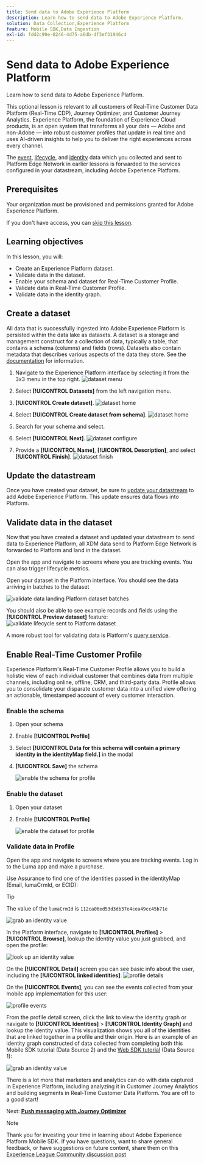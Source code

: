 ```yaml
---
title: Send data to Adobe Experience Platform
description: Learn how to send data to Adobe Experience Platform.
solution: Data Collection,Experience Platform
feature: Mobile SDK,Data Ingestion
exl-id: fdd2c90e-8246-4d75-a6db-df3ef31946c4
---
```

# Send data to Adobe Experience Platform

Learn how to send data to Adobe Experience Platform.

This optional lesson is relevant to all customers of Real-Time Customer Data Platform (Real-Time CDP), Journey Optimizer, and Customer Journey Analytics. Experience Platform, the foundation of Experience Cloud products, is an open system that transforms all your data — Adobe and non-Adobe — into robust customer profiles that update in real time and uses AI-driven insights to help you to deliver the right experiences across every channel.

The [event](events.md), [lifecycle](lifecycle-data.md), and [identity](identity.md) data which you collected and sent to Platform Edge Network in earlier lessons is forwarded to the services configured in your datastream, including Adobe Experience Platform.


## Prerequisites

Your organization must be provisioned and permissions granted for Adobe Experience Platform.

If you don't have access, you can [skip this lesson](install-sdks.md).

## Learning objectives

In this lesson, you will:

* Create an Experience Platform dataset.
* Validate data in the dataset.
* Enable your schema and dataset for Real-Time Customer Profile.
* Validate data in Real-Time Customer Profile.
* Validate data in the identity graph.


## Create a dataset

All data that is successfully ingested into Adobe Experience Platform is persisted within the data lake as datasets. A dataset is a storage and management construct for a collection of data, typically a table, that contains a schema (columns) and fields (rows). Datasets also contain metadata that describes various aspects of the data they store. See the [documentation](https://experienceleague.adobe.com/docs/experience-platform/catalog/datasets/overview.html) for information.

1. Navigate to the Experience Platform interface by selecting it from the 3x3 menu in the top right.
![dataset menu](assets/mobile-dataset-menu.png)

1. Select **[!UICONTROL Datasets]** from the left navigation menu.

1. **[!UICONTROL Create dataset]**.
![dataset home](assets/mobile-dataset-home.png)

1. Select **[!UICONTROL Create dataset from schema]**.
![dataset home](assets/mobile-dataset-create.png)

1. Search for your schema and select.

1. Select **[!UICONTROL Next]**.
![dataset configure](assets/mobile-dataset-configure.png)

1. Provide a **[!UICONTROL Name]**, **[!UICONTROL Description]**, and select **[!UICONTROL Finish]**.
![dataset finish](assets/mobile-dataset-finish.png)

## Update the datastream

Once you have created your dataset, be sure to [update your datastream](create-datastream.md) to add Adobe Experience Platform. This update ensures data flows into Platform. 

## Validate data in the dataset

Now that you have created a dataset and updated your datastream to send data to Experience Platform, all XDM data send to Platform Edge Network is forwarded to Platform and land in the dataset.

Open the app and navigate to screens where you are tracking events. You can also trigger lifecycle metrics.

Open your dataset in the Platform interface. You should see the data arriving in batches to the dataset

![validate data landing Platform dataset batches](assets/mobile-platform-dataset-batches.png)

You should also be able to see example records and fields using the **[!UICONTROL Preview dataset]** feature:
![validate lifecycle sent to Platform dataset](assets/mobile-lifecycle-platform-dataset.png)

A more robust tool for validating data is Platform's [query service](https://experienceleague.adobe.com/docs/platform-learn/tutorials/queries/explore-data.html).

## Enable Real-Time Customer Profile

Experience Platform's Real-Time Customer Profile allows you to build a holistic view of each individual customer that combines data from multiple channels, including online, offline, CRM, and third-party data. Profile allows you to consolidate your disparate customer data into a unified view offering an actionable, timestamped account of every customer interaction.

### Enable the schema

1. Open your schema
1. Enable **[!UICONTROL Profile]**
1. Select **[!UICONTROL Data for this schema will contain a primary identity in the identityMap field.]** in the modal
1. **[!UICONTROL Save]** the schema

    ![enable the schema for profile](assets/mobile-platform-profile-schema.png)

### Enable the dataset

1. Open your dataset
1. Enable **[!UICONTROL Profile]**

    ![enable the dataset for profile](assets/mobile-platform-profile-dataset.png)

### Validate data in Profile

Open the app and navigate to screens where you are tracking events. Log in to the Luma app and make a purchase.

Use Assurance to find one of the identities passed in the identityMap (Email, lumaCrmId, or ECID):

>[!TIP]
>
>   The value of the `lumaCrmId` is `112ca06ed53d3db37e4cea49cc45b71e`

    
![grab an identity value](assets/mobile-platform-identity.png)

In the Platform interface, navigate to **[!UICONTROL Profiles]** > **[!UICONTROL Browse]**, lookup the identity value you just grabbed, and open the profile:

![look up an identity value](assets/mobile-platform-profile-lookup.png)

On the **[!UICONTROL Detail]** screen you can see basic info about the user, including the **[!UICONTROL **linked identities**]**:
![profile details](assets/mobile-platform-profile-details.png)

On the **[!UICONTROL Events]**, you can see the events collected from your mobile app implementation for this user:

![profile events](assets/mobile-platform-profile-events.png)


From the profile detail screen, click the link to view the identity graph or navigate to **[!UICONTROL Identities]** > **[!UICONTROL Identity Graph]** and lookup the identity value. This visualization shows you all of the identities that are linked together in a profile and their origin. Here is an example of an identity graph constructed of data collected from completing both this Mobile SDK tutorial (Data Source 2) and the [Web SDK tutorial](https://experienceleague.adobe.com/docs/platform-learn/implement-web-sdk/overview.html) (Data Source 1):

![grab an identity value](assets/mobile-platform-profile-identitygraph.png)

There is a lot more that marketers and analytics can do with data captured in Experience Platform, including analyzing it in Customer Journey Analytics and building segments in Real-Time Customer Data Platform. You are off to a good start!

Next: **[Push messaging with Journey Optimizer](journey-optimizer-push.md)**

>[!NOTE]
>
>Thank you for investing your time in learning about Adobe Experience Platform Mobile SDK. If you have questions, want to share general feedback, or have suggestions on future content, share them on this [Experience League Community discussion post](https://experienceleaguecommunities.adobe.com/t5/adobe-experience-platform-data/tutorial-discussion-implement-adobe-experience-cloud-in-mobile/td-p/443796)
